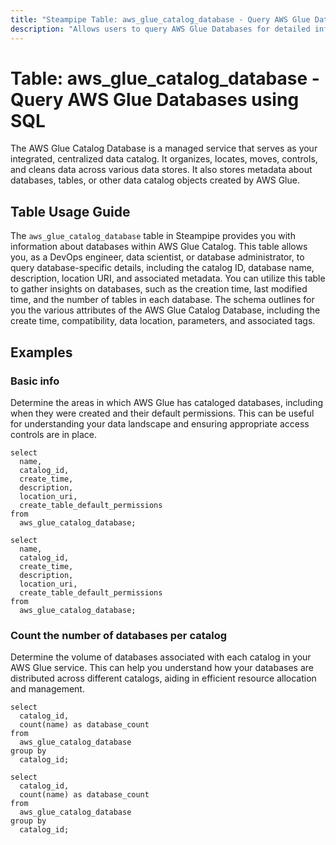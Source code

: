 ```yaml
---
title: "Steampipe Table: aws_glue_catalog_database - Query AWS Glue Databases using SQL"
description: "Allows users to query AWS Glue Databases for detailed information about their Glue Catalog Databases."
---
```


# Table: aws_glue_catalog_database - Query AWS Glue Databases using SQL

The AWS Glue Catalog Database is a managed service that serves as your integrated, centralized data catalog. It organizes, locates, moves, controls, and cleans data across various data stores. It also stores metadata about databases, tables, or other data catalog objects created by AWS Glue.

## Table Usage Guide

The `aws_glue_catalog_database` table in Steampipe provides you with information about databases within AWS Glue Catalog. This table allows you, as a DevOps engineer, data scientist, or database administrator, to query database-specific details, including the catalog ID, database name, description, location URI, and associated metadata. You can utilize this table to gather insights on databases, such as the creation time, last modified time, and the number of tables in each database. The schema outlines for you the various attributes of the AWS Glue Catalog Database, including the create time, compatibility, data location, parameters, and associated tags.

## Examples

### Basic info
Determine the areas in which AWS Glue has cataloged databases, including when they were created and their default permissions. This can be useful for understanding your data landscape and ensuring appropriate access controls are in place.

```sql+postgres
select
  name,
  catalog_id,
  create_time,
  description,
  location_uri,
  create_table_default_permissions
from
  aws_glue_catalog_database;
```

```sql+sqlite
select
  name,
  catalog_id,
  create_time,
  description,
  location_uri,
  create_table_default_permissions
from
  aws_glue_catalog_database;
```

### Count the number of databases per catalog
Determine the volume of databases associated with each catalog in your AWS Glue service. This can help you understand how your databases are distributed across different catalogs, aiding in efficient resource allocation and management.

```sql+postgres
select
  catalog_id,
  count(name) as database_count
from
  aws_glue_catalog_database
group by
  catalog_id;
```

```sql+sqlite
select
  catalog_id,
  count(name) as database_count
from
  aws_glue_catalog_database
group by
  catalog_id;
```